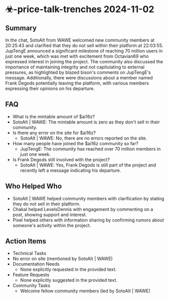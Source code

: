 # ☣-price-talk-trenches 2024-11-02

## Summary
 In the chat, SotoAlt from WAWE welcomed new community members at 20:25:43 and clarified that they do not sell within their platform at 22:03:55. JupTengE announced a significant milestone of reaching 70 million users in just one week, which was met with excitement from Octavian69 who expressed interest in joining the project. The community also discussed the importance of maintaining integrity and not capitulating to external pressures, as highlighted by blazed bison's comments on JupTengE's message. Additionally, there were discussions about a member named Frank Degods potentially leaving the platform, with various members expressing their opinions on his departure.

## FAQ
 - What is the mintable amount of $ai16z?
  - SotoAlt | WAWE: The mintable amount is zero as they don't sell in their community.
- Is there any error on the site for $ai16z?
  - SotoAlt | WAWE: No, there are no errors reported on the site.
- How many people have joined the $ai16z community so far?
  - JupTengE: The community has reached over 70 million members in just one week.
- Is Frank Degods still involved with the project?
  - SotoAlt | WAWE: Yes, Frank Degods is still part of the project and recently left a message indicating his departure.

## Who Helped Who
 - SotoAlt | WAWE helped community members with clarification by stating they do not sell in their platform.
- Chakal helped LevelsDennis with engagement by commenting on a post, showing support and interest.
- Pixel helped others with information sharing by confirming rumors about someone's activity within the project.

## Action Items
 - Technical Tasks
  - No error on site (mentioned by SotoAlt | WAWE)
- Documentation Needs
  - None explicitly requested in the provided text.
- Feature Requests
  - None explicitly suggested in the provided text.
- Community Tasks
  - Welcome fellow community members (led by SotoAlt | WAWE)

